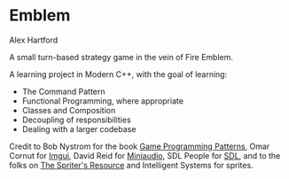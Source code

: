 # Emblem
Alex Hartford

A small turn-based strategy game in the vein of Fire Emblem.

A learning project in Modern C++, with the goal of learning:
- The Command Pattern
- Functional Programming, where appropriate
- Classes and Composition
- Decoupling of responsibilities
- Dealing with a larger codebase

Credit to Bob Nystrom for the book <a href="https://gameprogrammingpatterns.com/">Game Programming Patterns</a>, 
Omar Cornut for <a href="https://github.com/ocornut/imgui">Imgui</a>,
David Reid for <a href="https://miniaud.io/">Miniaudio</a>,
SDL People for <a href="https://www.libsdl.org/">SDL</a>,
and to the folks on <a href="https://www.spriters-resource.com/">The Spriter's Resource</a> and Intelligent Systems for sprites.
